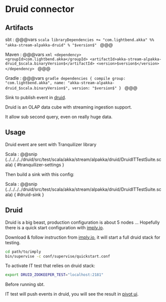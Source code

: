 # Druid connector

## Artifacts

sbt
:   @@@vars
    ```scala
    libraryDependencies += "com.lightbend.akka" %% "akka-stream-alpakka-druid" % "$version$"
    ```
    @@@

Maven
:   @@@vars
    ```xml
    <dependency>
      <groupId>com.lightbend.akka</groupId>
      <artifactId>akka-stream-alpakka-druid_$scala.binaryVersion$</artifactId>
      <version>$version$</version>
    </dependency>
    ```
    @@@

Gradle
:   @@@vars
    ```gradle
    dependencies {
      compile group: "com.lightbend.akka", name: "akka-stream-alpakka-druid_$scala.binaryVersion$", version: "$version$"
    }
    ```
    @@@

Sink to publish event in [druid](http://druid.io).

Druid is an OLAP data cube with streaming ingestion support.

It allow sub second query, even on really huge data. 

## Usage

Druid event are sent with Tranquilizer library

Scala
: @@snip (../../../../druid/src/test/scala/akka/stream/alpakka/druid/DruidITTestSuite.scala) { #tranquilizer-settings }

Then build a sink with this config:

Scala
: @@snip (../../../../druid/src/test/scala/akka/stream/alpakka/druid/DruidITTestSuite.scala) { #druid-sink }



## Druid 

Druid is a big beast, production configuration is about 5 nodes ... Hopefully there is a quick start configuration with [imply.io](https://imply.io/).

Download & follow instruction from [imply.io](https://imply.io/), it will start a full druid stack for testing.


```bash
cd path/to/imply
bin/supervise -c conf/supervise/quickstart.conf
```

To activate IT test that relies on druid stack:

```bash
export DRUID_ZOOKEEPER_TEST="localhost:2181"
```

Before running sbt.

IT test will push events in druid, you will see the result in [pivot ui](http://localhost:9095/).



